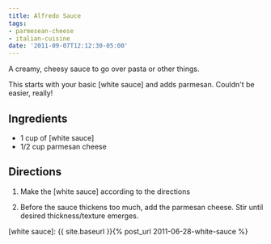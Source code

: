 ```yaml
---
title: Alfredo Sauce
tags:
- parmesean-cheese
- italian-cuisine
date: '2011-09-07T12:12:30-05:00'
---
```

A creamy, cheesy sauce to go over pasta or other things.

This starts with your basic [white sauce] and adds parmesan. Couldn't be easier, really!

## Ingredients

* 1 cup of [white sauce]
* 1/2 cup parmesan cheese

## Directions

1.  Make the [white sauce] according to the directions

1.  Before the sauce thickens too much, add the parmesan cheese. Stir until desired thickness/texture emerges.

[white sauce]: {{ site.baseurl }}{% post_url 2011-06-28-white-sauce %} 
